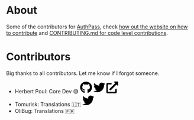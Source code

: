 # About

Some of the contributors for [AuthPass](https://authpass.app/), 
check [how out the website on how to contribute][1] and 
[CONTRIBUTING.md for code level contributions][2].

[1]: https://authpass.app/docs/support-authpass-get-involved/#support-authpass--spread-the-word
[2]: https://github.com/authpass/authpass/blob/master/CONTRIBUTING.md

# Contributors

Big thanks to all contributors. Let me know if I forgot someone.

* Herbert Poul: Core Dev 😅️ [![GH][]](https://github.com/hpoul) [![TWTR][]](https://twitter.com/HerbertPoul) [![Website][]](https://codeux.design)
* Tomurisk: Translations 🇱🇹 [![TWTR][]](https://twitter.com/Tomurisk)
* OliBug: Translations 🇫🇷️

[TWTR]:_docs/icon-twitter.svg
[GH]:_docs/icon-github.svg
[Website]:_docs/icon-website.svg
